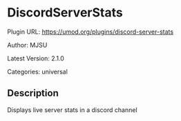 # DiscordServerStats

Plugin URL: https://umod.org/plugins/discord-server-stats

Author: MJSU

Latest Version: 2.1.0

Categories: universal

## Description

Displays live server stats in a discord channel
